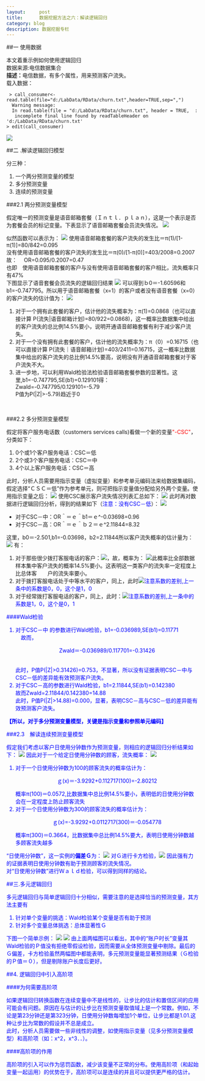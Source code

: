 ```yaml
---
layout:     post
title:      数据挖掘方法之六：解读逻辑回归
category: blog
description: 数据挖掘专栏
--- 
```


##一 使用数据

本文着重示例如何使用逻辑回归<br>
<a herf="http://download.csdn.net/detail/huangxia73/7059709">数据来源:电信数据集合</a><br>
<B>描述：</B>电信数据，有多个属性，用来预测客户流失。<br>
载入数据：

     > call_consumer<-read.table(file="d:/LabData/RData/churn.txt",header=TRUE,sep=",")  
      Warning message:  
      In read.table(file = "d:/LabData/RData/churn.txt", header = TRUE,  :  
       incomplete final line found by readTableHeader on 'd:/LabData/RData/churn.txt'  
    > edit(call_consumer) 

<img src="/images/blog/loginregressionsample1.png">

##二 .解读逻辑回归模型

分三种：
<ol>
<li>一个两分预测变量的模型</li>
<li>多分预测变量</li>
<li>连续的预测变量</li>
</ol>

###2.1 两分预测变量模型

假定唯一的预测变量是语音邮箱套餐（Ｉｎｔｌ．ｐｌａｎ），这是一个表示是否为套餐会员的标记变量。下表显示了语音邮箱套餐会员流失情况。
<img src="/images/blog/loginregressionsample2.png">

似然函数可以表示为：
<img src="/images/blog/loginregressionsample3.png">
使用语音邮箱套餐的客户流失的发生比＝π(1)/[1-π(1)]=80/842=0.095<br>
没有使用语音邮箱套餐的客户流失的发生比＝π(0)/[1-π(0)]=403/2008=0.2007 <br>故：　
<font align="center">OR=0.095/0.2007=0.47</font><br>
也即　使用语音邮箱套餐的客户与没有使用语音邮箱套餐的客户相比，流失概率只有47%<br>
下图显示了语音套餐会员流失的逻辑回归结果
<img src="/images/blog/loginregressionsample4.png">
可以得到ｂ0＝-1.60596和b1=-0.747795。所以用于语音邮箱套餐（x=1）的客户或者没有语音套餐（x=0）的客户流失的估计值为：
<img src="/images/blog/loginregressionsample5.png">
<ol>
<li>对于一个拥有此套餐的客户，估计他的流失概率为：π(1)=0.0868（也可以直接计算 P(流失|语音邮箱计划)=80/922=0.0868)，这一概率比数据集中给出的客户流失的总比例14.5%要小，说明开通语音邮箱套餐有利于减少客户流失。</li>
<li>对于一个没有拥有此套餐的客户，估计他的流失概率为：π（0）=0.16715（也可以直接计算 P(流失｜语音邮箱计划)=403/2411=0.16715，这一概率比数据集中给出的客户流失的总比例14.5%要高，说明没有开通语音邮箱套餐对于客户流失不大。</li>
<li>进一步地，可以利用Wald检验法检验语音邮箱套餐参数的显著性。这里,b1=-0.747795,SE(b1)=0.129101得：<br><font align="center">Zwald=-0.747795/0.129101=-5.79</font><br>P值为P(|Z|>-5.79)趋近于0</li>
</ol>
<br>

###2.2 多分预测变量模型

假定将客户服务电话数（customers services calls)看做一个新的变量<font color="red">"-CSC"</font>，分类如下：
<ol>
<li>0个或1个客户服务电话：CSC＝低</li>
<li>2个或3个客户服务电话：CSC＝中</li>
<li>4个以上客户服务电话：CSC＝高</li>
</ol>
此时，分析人员需要用指示变量（虚拟变量）和参考单元编码法来给数据集编码，假定选择“ＣＳＣ＝低”作为参考单元，则可把指示变量值分配给另外两个变量。使用指示变量之后：
<img src="/images/blog/loginregressionsample6.png">
使用CSC展示客户流失情况列表汇总如下：
<img src="/images/blog/loginregressionsample7.png">
此时再对数据进行逻辑回归分析，得到的结果如下（<font color="blue">注意：没有CSC－低</font>）：
<img src="/images/blog/loginregressionsample8.png">
<ul>
<li>对于CSC－中：OR＾＝ｅ＾b1＝ｅ^-0.03698=0.96</li>
<li>对于CSC－高：OR＾＝ｅ＾ｂ２＝ｅ^2.11844=8.32</li>
</ul>
这里，b0＝-2.501,b1=-0.03698，b2=2.11844所以客户流失概率的估计量为：
<img src="/images/blog/loginregressionsample9.png">
有：<br>

<ol>
<li>对于那些很少拨打客服电话的客户：<img src="/images/blog/loginregressionsample10.png">，故，概率为：
<img src="/images/blog/loginregressionsample11.png">此概率比全部数据样本集中客户流失的概率14.5%要小。这表明这一类客户的流失率一定程度上比总体客　　户的流失率要小。</li>
<li>对于拨打客服电话处于中等水平的客户，同上，此时<img src="/images/blog/loginregressionsample12.png"><font color="blue">注意系数的差别,上一条中的系数是0，0，这个是1，0</font></li>
<li>对于经常拨打客服电话的客户，同上，此时：<img src="/images/blog/loginregressionsample13.png"><font color="blue">注意系数的差别,上一条中的系数是1，0，这个是0，1</li>
</ol>

####Wald检验

<ol>
<li>对于<font color="blue">CSC－中</font> 的参数进行Wald检验，b1=-0.036989,SE(b1)=0.11771<br>
　故而，<p align="center">Zwald＝-0.036989/0.117701=-0.31426</p><br>
此时，P值P(|Z|>0.31426)=0.753，不显著，所以没有证据表明<font color="blue">CSC－中</font>与<font color="blue">CSC－低</font>的差异能有效预测客户流失。</li>
<li>对于<font color="blue">CSC－高</font>的参数进行Wald检验，b1=2.11844,SE(b1)=0.142380　　　　故而<font align="center">Zwald=2.11844/0.142380=14.88</font><br>此时，P值P(|Z|>14.88)=0.000，显著，表明<font color="blue">CSC－高</font>与<font color="blue">CSC－低</font>的差异能有效预测客户流失。</li>
</ol>
<B>【所以，对于多分预测变量模型，关键是指示变量和参照单元编码】</B>

###2.3　解读连续预测变量模型

假定我们考虑以客户日使用分钟数作为预测变量，则相应的逻辑回归分析结果如下：
<img src="/images/blog/loginregressionsample14.png">
因此对于一个给定日使用分钟数的顾客，流失概率：
<img src="/images/blog/loginregressionsample15.png">

<ol>
<li>对于一个日使用分钟数为100的顾客流失的概率估计为：<br>
<p align="center">ｇ(x)＝-3.9292+0.112717(100)=-2.80212</p>
概率π(100)＝0.0572,比数据集中总比例14.5%要小，表明低的日使用分钟数会在一定程度上防止顾客流失
</li>
<li>对于一个日使用分钟数为300的顾客流失的概率估计为：<br>
<p align="center">ｇ(x)=-3.9292+0.0112717(300)＝-0.054778</p>概率π(300)＝0.3664，比数据集中总比例14.5%要大，表明日使用分钟数越多顾客流失越多</li>
</ol>
“日使用分钟数”，这一实例的<B>偏差Ｇ</B>为：
<img src="/images/blog/loginregressionsample16.png">
对Ｇ进行卡方检验，<img src="/images/blog/loginregressionsample17.png">
因此强有力的证据表明日使用分钟数有助于预测顾客的流失情况。<br>
对“日使用分钟数”进行Ｗａｌｄ检验，可以得到同样的结论。

##三.多元逻辑回归

多元逻辑回归与简单逻辑回归十分相似，需要注意的是选择恰当的预测变量，其方法主要有
<ol>
<li>针对单个变量的挑选：Wald检验某个变量是否有助于预测</li>
<li>针对多个变量总体挑选：总体显著性Ｇ</li>
</ol>
下图一个简单示例：
<img src="/images/blog/loginregressionsample18.png">
<img src="/images/blog/loginregressionsample19.png">
由上面两幅图可以看出，其中的“账户时长”变量其Wald检验的Ｐ值没有拒绝零假设检验，因而需要从全体预测变量中剔除。最后的Ｇ偏差，卡方检验虽然两幅图中都能表明，多元预测变量能显著预测结果（Ｇ检验的Ｐ值＝０），但是剔除账户长度后更好。

##4. 逻辑回归中引入高阶项

####为何需要高阶项

如果逻辑回归转换函数在连续变量中不是线性的，让步比的估计和置信区间的应用可能会有问题。原因在与估计的让步比在预测变量取值域上是一个常数。例如，不论是第23分钟还是第323分钟，日使用分钟数每增加1个单位，让步比都是1.01.这种让步比为常数的假设并不总是成立。<br>
此时，分析人员需要做一些非线性的调整，如使用指示变量（见多分预测变量模型）和高阶项（如：x^2，x^3．．）。<br>

####高阶项的作用

高阶项的引入可以作为惩罚函数，减少该变量不正常的分布。使用高阶项（和起始变量一起运用）的优势在于，高阶项可以是连续的并且可以提供更严格的估计。


